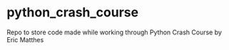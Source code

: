 # python_crash_course
Repo to store code made while working through Python Crash Course by Eric Matthes
